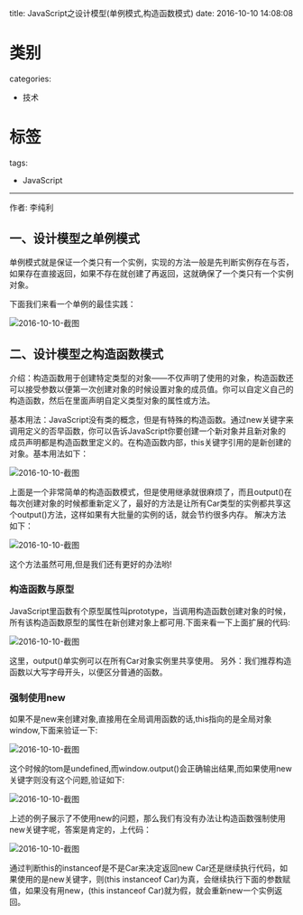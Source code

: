title: JavaScript之设计模型(单例模式,构造函数模式)
date: 2016-10-10 14:08:08
# 类别
categories:
  - 技术
# 标签
tags:
  - JavaScript
---
作者: 李纯利


## 一、设计模型之单例模式

单例模式就是保证一个类只有一个实例，实现的方法一般是先判断实例存在与否，如果存在直接返回，如果不存在就创建了再返回，这就确保了一个类只有一个实例对象。
<!--more-->
下面我们来看一个单例的最佳实践：

![2016-10-10-截图](http://img.pinbot.me:8080/uploads/2016/10/10/blob_1476075038265.png "blob_1476075038265.png")

## 二、设计模型之构造函数模式
介绍：构造函数用于创建特定类型的对象——不仅声明了使用的对象，构造函数还可以接受参数以便第一次创建对象的时候设置对象的成员值。你可以自定义自己的构造函数，然后在里面声明自定义类型对象的属性或方法。

基本用法：JavaScript没有类的概念，但是有特殊的构造函数。通过new关键字来调用定义的否早函数，你可以告诉JavaScript你要创建一个新对象并且新对象的成员声明都是构造函数里定义的。在构造函数内部，this关键字引用的是新创建的对象。基本用法如下：

![2016-10-10-截图](http://img.pinbot.me:8080/uploads/2016/10/10/blob_1476075317689.png "blob_1476075317689.png")

上面是一个非常简单的构造函数模式，但是使用继承就很麻烦了，而且output()在每次创建对象的时候都重新定义了，最好的方法是让所有Car类型的实例都共享这个output()方法，这样如果有大批量的实例的话，就会节约很多内存。
解决方法如下：

![2016-10-10-截图](http://img.pinbot.me:8080/uploads/2016/10/10/blob_1476075397285.png "blob_1476075397285.png")

这个方法虽然可用,但是我们还有更好的办法哟!

### 构造函数与原型
JavaScript里函数有个原型属性叫prototype，当调用构造函数创建对象的时候，所有该构造函数原型的属性在新创建对象上都可用.下面来看一下上面扩展的代码:

![2016-10-10-截图](http://img.pinbot.me:8080/uploads/2016/10/10/blob_1476075810164.png "blob_1476075810164.png")

这里，output()单实例可以在所有Car对象实例里共享使用。
另外：我们推荐构造函数以大写字母开头，以便区分普通的函数。

### 强制使用new
如果不是new来创建对象,直接用在全局调用函数的话,this指向的是全局对象window,下面来验证一下:

![2016-10-10-截图](http://img.pinbot.me:8080/uploads/2016/10/10/blob_1476076002639.png "blob_1476076002639.png")

这个时候的tom是undefined,而window.output()会正确输出结果,而如果使用new关键字则没有这个问题,验证如下:

![2016-10-10-截图](http://img.pinbot.me:8080/uploads/2016/10/10/blob_1476075874869.png "blob_1476075874869.png")

上述的例子展示了不使用new的问题，那么我们有没有办法让构造函数强制使用new关键字呢，答案是肯定的，上代码：

![2016-10-10-截图](http://img.pinbot.me:8080/uploads/2016/10/10/blob_1476075916480.png "blob_1476075916480.png")

通过判断this的instanceof是不是Car来决定返回new Car还是继续执行代码，如果使用的是new关键字，则(this instanceof Car)为真，会继续执行下面的参数赋值，如果没有用new，(this instanceof Car)就为假，就会重新new一个实例返回。
